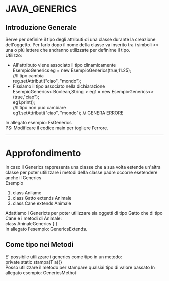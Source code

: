 # JAVA_GENERICS
<h2>Introduzione Generale</h2>
Serve per definire il tipo degli attributi di una classe durante la creazione dell'oggetto. Per farlo dopo il nome della classe va inserito tra i simboli <> una o più lettere che andranno utilizzate per definirne il tipo.</br>
Utilizzo:</br>
<ul>
  <li>All'attributo viene associato il tipo dinamicamente</br>EsempioGenerics eg = new EsempioGenerics(true,11.25);</br>//Il tipo cambia</br>reg.setAttributi("ciao", "mondo");</li>
  <li>Fissiamo il tipo associato nella dichiarazione</br>EsempioGenerics< Boolean,String > eg1 = new EsempioGenerics<>(true,"ciao");</br>eg1.print();</br>//Il tipo non può cambiare</br>eg1.setAttributi("ciao", "mondo"); // GENERA ERRORE</li>
</ul>
In allegato esempio: EsGenerics</br>
PS: Modificare il codice main per togliere l'errore.
<hr>
<h1>Approfondimento</h1>
In caso il Generics rappresenta una classe che a sua volta estende un'altra classe per poter utilizzare i metodi della classe padre occorre esetendere anche il Generics</br>
Esempio
<ol>
  <li>class Anilame</li>
  <li>class Gatto extends Animale</li>
  <li>class Cane extends Animale</li>
</ol>
Adattiamo i Genericts per poter utilizzare sia oggetti di tipo Gatto che di tipo Cane e i metodi di Animale:</br>
class AninaleGenerics <T extends Animale>{ }</br>
In allegato l'esempio: GenericsExtends.
<h2>Come tipo nei Metodi</h2>
E' possibile utilizzare i generics come tipo in un metodo:</br>
private static <T> stampa(T a){}</br>
Posso utilizzare il metodo per stampare qualsiai tipo di valore passato
In allegato esempio: GenericsMethot
